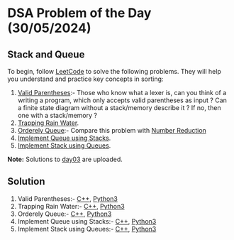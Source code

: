 # DSA Problem of the Day (30/05/2024)

## Stack and Queue

To begin, follow [LeetCode](https://leetcode.com/) to solve the following problems. They will help you understand and practice key concepts in sorting:

1. [Valid Parentheses](https://leetcode.com/problems/valid-parentheses/):- Those who know what a lexer is, can you think of a writing a program, which only accepts valid parentheses as input ? Can a finite state diagram without a stack/memory describe it ? If no, then one with a stack/memory ?
2. [Trapping Rain Water](https://leetcode.com/problems/trapping-rain-water/description/).
3. [Orderely Queue](https://leetcode.com/problems/orderly-queue/description/):- Compare this problem with [Number Reduction](https://codeforces.com/problemset/problem/1765/N)
4. [Implement Queue using Stacks](https://leetcode.com/problems/implement-queue-using-stacks/description/).
5. [Implement Stack using Queues](https://leetcode.com/problems/implement-stack-using-queues/description/).


**Note:** Solutions to [day03](../day03) are uploaded.

## Solution

1. Valid Parentheses:- [C++](./Valid%20Parentheses.cpp), [Python3](./Valid%20Parentheses.py)
2. Trapping Rain Water:- [C++](./Trapping%20Rain%20Water.cpp), [Python3](./Trapping%20Rain%20Water.py)
3. Orderely Queue:- [C++](./Orderly%20Queue.cpp), [Python3](./Orderly%20Queue.py)
4. Implement Queue using Stacks:- [C++](./Implement%20Queue%20using%20Stacks.cpp), [Python3](./Implement%20Queue%20using%20Stacks.py)
5. Implement Stack using Queues:- [C++](./Implement%20Stack%20using%20Queues.cpp), [Python3](./Implement%20Stack%20using%20Queues.py)
